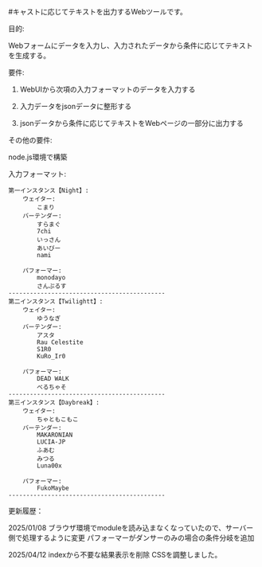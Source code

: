 #キャストに応じてテキストを出力するWebツールです。

目的:

Webフォームにデータを入力し、入力されたデータから条件に応じてテキストを生成する。

要件: 

1. WebUIから次項の入力フォーマットのデータを入力する

2. 入力データをjsonデータに整形する

3. jsonデータから条件に応じてテキストをWebページの一部分に出力する

その他の要件:

node.js環境で構築

入力フォーマット: 
```
第一インスタンス【Night】:
    ウェイター:
        こまり
    バーテンダー:
        すらまぐ
        7chi
        いっさん
        あいびー
        nami

    パフォーマー:
        monodayo
        さんぷるす
--------------------------------------------
第二インスタンス【Twilightt】:
    ウェイター:
        ゆうなぎ
    バーテンダー:
        アスタ
        Rau Celestite
        S1R0
        KuRo_Ir0

    パフォーマー:
        DEAD WALK
        べるちゃそ
-------------------------------------------- 
第三インスタンス【Daybreak】:
    ウェイター:
        ちゃともこもこ
    バーテンダー:
        MAKARONIAN
        LUCIA-JP
        ふあむ
        みつる
        Luna00x

    パフォーマー:
        FukoMaybe
--------------------------------------------
```
更新履歴：

2025/01/08 ブラウザ環境でmoduleを読み込まなくなっていたので、サーバー側で処理するように変更 パフォーマーがダンサーのみの場合の条件分岐を追加

2025/04/12 indexから不要な結果表示を削除 CSSを調整しました。
